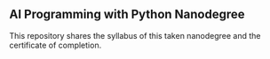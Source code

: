 ## AI Programming with Python Nanodegree

This repository shares the syllabus of this taken nanodegree and the certificate of completion.
